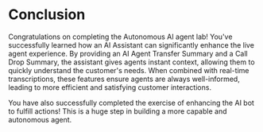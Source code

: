 # Conclusion

Congratulations on completing the Autonomous AI agent lab! You've successfully learned how an AI Assistant can significantly enhance the live agent experience. By providing an AI Agent Transfer Summary and a Call Drop Summary, the assistant gives agents instant context, allowing them to quickly understand the customer's needs. When combined with real-time transcriptions, these features ensure agents are always well-informed, leading to more efficient and satisfying customer interactions.

You have also successfully completed the exercise of enhancing the AI bot to fulfill actions! This is a huge step in building a more capable and autonomous agent.